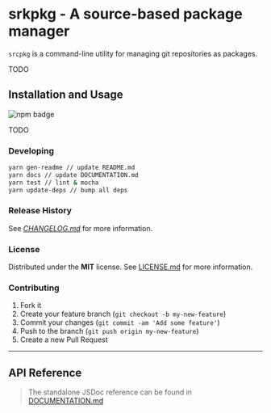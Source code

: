 # srkpkg - A source-based package manager

`srcpkg` is a command-line utility for managing git repositories as packages.

TODO

## Installation and Usage

![npm badge](https://nodei.co/npm/srcpkg.png?downloads=true&downloadRank=true&stars=true)

TODO

### Developing

```bash
yarn gen-readme // update README.md
yarn docs // update DOCUMENTATION.md
yarn test // lint & mocha
yarn update-deps // bump all deps
```

### Release History

See *[CHANGELOG.md](CHANGELOG.md)* for more information.

### License

Distributed under the **MIT** license. See [LICENSE.md](LICENSE.md) for more information.

### Contributing

1. Fork it
2. Create your feature branch (`git checkout -b my-new-feature`)
3. Commit your changes (`git commit -am 'Add some feature'`)
4. Push to the branch (`git push origin my-new-feature`)
5. Create a new Pull Request

---

## API Reference

> The standalone JSDoc reference can be found in [DOCUMENTATION.md](DOCUMENTATION.md)



<!-- Markdown link & img dfn's -->
[npm-image]: https://img.shields.io/npm/v/srcpkg.svg?style=flat-square
[npm-url]: https://npmjs.org/package/srcpkg
[npm-downloads]: https://img.shields.io/npm/dm/srcpkg.svg?style=flat-square
[travis-image]: https://img.shields.io/travis/f3rno64/srcpkg/master.svg?style=flat-square
[travis-url]: https://travis-ci.org/f3rno64/srcpkg
